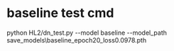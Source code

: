 

# baseline test cmd
python HL2/dn_test.py --model baseline --model_path save_models\\baseline_epoch20_loss0.0978.pth


